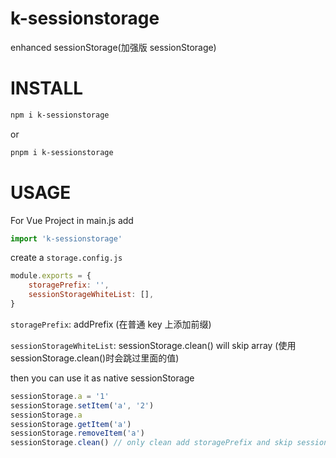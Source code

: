 # k-sessionstorage

enhanced sessionStorage(加强版 sessionStorage)

# INSTALL

```bash
npm i k-sessionstorage
```
or
```bash
pnpm i k-sessionstorage
```

# USAGE

For Vue Project in main.js add

```js
import 'k-sessionstorage'
```

create a `storage.config.js`

```js
module.exports = {
	storagePrefix: '',
	sessionStorageWhiteList: [],
}
```

`storagePrefix`: addPrefix (在普通 key 上添加前缀)

`sessionStorageWhiteList`: sessionStorage.clean() will skip array (使用 sessionStorage.clean()时会跳过里面的值)

then you can use it as native sessionStorage

```js
sessionStorage.a = '1'
sessionStorage.setItem('a', '2')
sessionStorage.a
sessionStorage.getItem('a')
sessionStorage.removeItem('a')
sessionStorage.clean() // only clean add storagePrefix and skip sessionStorageWhiteList (只会清除添加了storagePrefix值的前缀,会跳过sessionStorageWhiteList白名单里的值)
```
